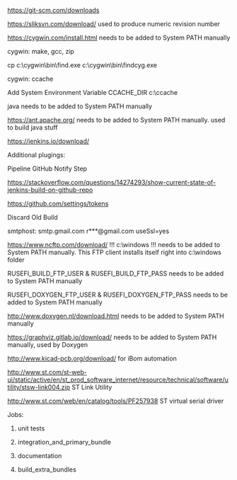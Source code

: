 
https://git-scm.com/downloads

https://sliksvn.com/download/ used to produce numeric revision number

https://cygwin.com/install.html needs to be added to System PATH manually

cygwin: make, gcc, zip

cp c:\cygwin\bin\find.exe c:\cygwin\bin\findcyg.exe

cygwin: ccache

Add System Environment Variable
CCACHE_DIR
c:\ccache 

java needs to be added to System PATH manually

https://ant.apache.org/ needs to be added to System PATH manually. used to build java stuff

https://jenkins.io/download/

Additional plugings:

Pipeline GitHub Notify Step

https://stackoverflow.com/questions/14274293/show-current-state-of-jenkins-build-on-github-repo

https://github.com/settings/tokens

Discard Old Build

smtphost: smtp.gmail.com
r***@gmail.com
useSsl=yes


https://www.ncftp.com/download/ !!! c:\windows !!! needs to be added to System PATH manually. This FTP client installs itself right into c:\windows folder

RUSEFI_BUILD_FTP_USER & RUSEFI_BUILD_FTP_PASS needs to be added to System PATH manually

RUSEFI_DOXYGEN_FTP_USER & RUSEFI_DOXYGEN_FTP_PASS needs to be added to System PATH manually

http://www.doxygen.nl/download.html needs to be added to System PATH manually

https://graphviz.gitlab.io/download/ needs to be added to System PATH manually, used by Doxygen

http://www.kicad-pcb.org/download/ for iBom automation

http://www.st.com/st-web-ui/static/active/en/st_prod_software_internet/resource/technical/software/utility/stsw-link004.zip ST Link Utility  

http://www.st.com/web/en/catalog/tools/PF257938 ST virtual serial driver 

Jobs:

1) unit tests

2) integration_and_primary_bundle

3) documentation

4) build_extra_bundles